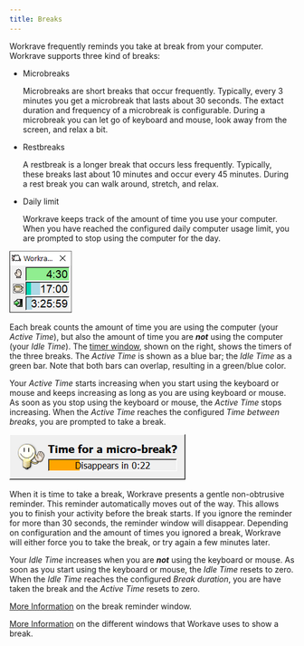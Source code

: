 ```yaml
---
title: Breaks
---
```


Workrave frequently reminds you take at break from your computer. Workrave supports three kind of breaks:

- Microbreaks

  Microbreaks are short breaks that occur frequently. Typically, every 3 minutes you get a microbreak that lasts about 30 seconds.
  The extact duration and frequency of a microbreak is configurable.
  During a microbreak you can let go of keyboard and mouse, look away from the screen, and relax a bit.

- Restbreaks

  A restbreak is a longer break that occurs less frequently.
  Typically, these breaks last about 10 minutes and occur every 45 minutes.
  During a rest break you can walk around, stretch, and relax.

- Daily limit

  Workrave keeps track of the amount of time you use your computer.
  When you have reached the configured daily computer usage limit, you are prompted to stop using the computer for the day.

![Timer Window - Full rested](/images/screenshots/main-rested.png#floatright)

Each break counts the amount of time you are using the computer (your _Active Time_), but also the amount of time you are **_not_** using the computer (your _Idle Time_).
The [timer window](/docs/windows/main), shown on the right, shows the timers of the three breaks.
The _Active Time_ is shown as a blue bar; the _Idle Time_ as a green bar.
Note that both bars can overlap, resulting in a green/blue color.

Your _Active Time_ starts increasing when you start using the keyboard or mouse and keeps increasing as long as you are using keyboard or mouse.
As soon as you stop using the keyboard or mouse, the _Active Time_ stops increasing.
When the _Active Time_ reaches the configured _Time between breaks_, you are prompted to take a break.

![Microbreak prelude window](/images/screenshots/prelude-microbreak.png#floatleft)

When it is time to take a break, Workrave presents a gentle non-obtrusive reminder.
This reminder automatically moves out of the way. This allows you to finish your activity before the break starts.
If you ignore the reminder for more than 30 seconds, the reminder window will disappear.
Depending on configuration and the amount of times you ignored a break, Workrave will either force you to take the break, or try again a few minutes later.

Your _Idle Time_ increases when you are **_not_** using the keyboard or mouse.
As soon as you start using the keyboard or mouse, the _Idle Time_ resets to zero.
When the _Idle Time_ reaches the configured _Break duration_, you are have taken the break and the _Active Time_ resets to zero.

[More Information](/docs/breaks/reminder) on the break reminder window.

[More Information](/docs/breaks/breaks) on the different windows that Workave uses to show a break.

